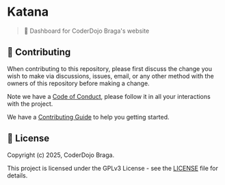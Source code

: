 [contributing]: CONTRIBUTING.md
[code_of_conduct]: CODE_OF_CONDUCT.md
[license]: LICENSE

# Katana

> 🍙 Dashboard for CoderDojo Braga's website

## 🤝 Contributing

When contributing to this repository, please first discuss the change you wish
to make via discussions, issues, email, or any other method with the owners of this
repository before making a change.

Note we have a [Code of Conduct][code_of_conduct], please follow it
in all your interactions with the project.

We have a [Contributing Guide][contributing] to help you getting started.

## 📝 License

Copyright (c) 2025, CoderDojo Braga.

This project is licensed under the GPLv3 License - see the [LICENSE][license]
file for details.
